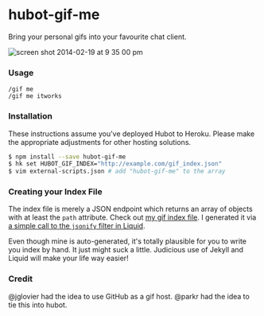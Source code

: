 hubot-gif-me
============

Bring your personal gifs into your favourite chat client.

![screen shot 2014-02-19 at 9 35 00 pm](https://f.cloud.github.com/assets/237985/2214636/bfe24b16-99d7-11e3-9f27-afac7e7df842.png)

### Usage

```text
/gif me
/gif me itworks
```

### Installation

These instructions assume you've deployed Hubot to Heroku. Please make the
appropriate adjustments for other hosting solutions.

```bash
$ npm install --save hubot-gif-me
$ hk set HUBOT_GIF_INDEX="http://example.com/gif_index.json"
$ vim external-scripts.json # add "hubot-gif-me" to the array
```

### Creating your Index File

The index file is merely a JSON endpoint which returns an array of objects with
at least the `path` attribute. Check out [my gif index
file](http://gifs.parkermoo.re/index.json). I generated it via [a simple call to
the `jsonify` filter in
Liquid](https://github.com/parkr/gifs/blob/348db6ade6f7946dea09b7b91293ecc17a8c84cf/index.json).

Even though mine is auto-generated, it's totally plausible for you to write you
index by hand. It just might suck a little. Judicious use of Jekyll and Liquid
will make your life way easier!

### Credit

@jglovier had the idea to use GitHub as a gif host.
@parkr had the idea to tie this into hubot.
